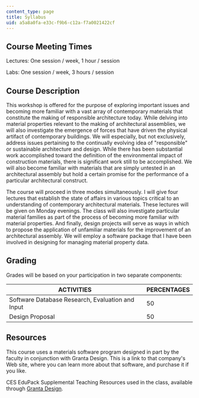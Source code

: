 ```yaml
---
content_type: page
title: Syllabus
uid: a5a8a0fa-e33c-f9b6-c12a-f7a0021422cf
---
```


Course Meeting Times
--------------------

Lectures: One session / week, 1 hour / session

Labs: One session / week, 3 hours / session

Course Description
------------------

This workshop is offered for the purpose of exploring important issues and becoming more familiar with a vast array of contemporary materials that constitute the making of responsible architecture today. While delving into material properties relevant to the making of architectural assemblies, we will also investigate the emergence of forces that have driven the physical artifact of contemporary buildings. We will especially, but not exclusively, address issues pertaining to the continually evolving idea of "responsible" or sustainable architecture and design. While there has been substantial work accomplished toward the definition of the environmental impact of construction materials, there is significant work still to be accomplished. We will also become familiar with materials that are simply untested in an architectural assembly but hold a certain promise for the performance of a particular architectural construct.

The course will proceed in three modes simultaneously. I will give four lectures that establish the state of affairs in various topics critical to an understanding of contemporary architectural materials. These lectures will be given on Monday evenings. The class will also investigate particular material families as part of the process of becoming more familiar with material properties. And finally, design projects will serve as ways in which to propose the application of unfamiliar materials for the improvement of an architectural assembly. We will employ a software package that I have been involved in designing for managing material property data.

Grading
-------

Grades will be based on your participation in two separate components:

| ACTIVITIES | PERCENTAGES |
| --- | --- |
| Software Database Research, Evaluation and Input | 50 |
| Design Proposal | 50 

Resources
---------

This course uses a materials software program designed in part by the faculty in conjunction with Granta Design. This is a link to that company's Web site, where you can learn more about that software, and purchase it if you like.

CES EduPack Supplemental Teaching Resources used in the class, available through [Granta Design](http://www.grantadesign.com/education/).